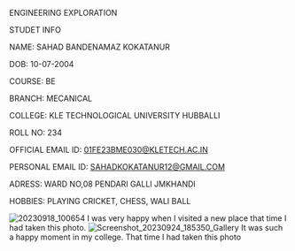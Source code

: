 ENGINEERING EXPLORATION 

STUDET INFO

NAME: SAHAD BANDENAMAZ KOKATANUR 

DOB: 10-07-2004

COURSE: BE 

BRANCH: MECANICAL 

COLLEGE: KLE TECHNOLOGICAL UNIVERSITY HUBBALLI 

ROLL NO: 234

OFFICIAL EMAIL ID: 01FE23BME030@KLETECH.AC.IN 

PERSONAL EMAIL ID: SAHADKOKATANUR12@GMAIL.COM 

ADRESS: WARD NO,08 PENDARI GALLI JMKHANDI

HOBBIES: PLAYING CRICKET, CHESS, WALI BALL

![20230918_100654](https://github.com/01fe23bme030/01fe23bme030/assets/145796919/93248802-2ba1-43b9-b07a-5d53efba30ba)
I was very happy when I visited a new place that time I had taken this photo.
![Screenshot_20230924_185350_Gallery](https://github.com/01fe23bme030/01fe23bme030/assets/145796919/44e8068b-5b52-4b84-8257-120124623827)
It was such a happy moment in my college. That time I had taken this photo 



